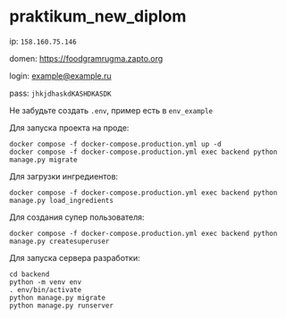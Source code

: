 # praktikum_new_diplom

ip: ```158.160.75.146```

domen: https://foodgramrugma.zapto.org

login: example@example.ru

pass: ```jhkjdhaskdKASHDKASDK```

Не забудьте создать ```.env```, пример есть в ```env_example```

Для запуска проекта на проде:
```
docker compose -f docker-compose.production.yml up -d
docker compose -f docker-compose.production.yml exec backend python manage.py migrate
```

Для загрузки ингредиентов:
```
docker compose -f docker-compose.production.yml exec backend python manage.py load_ingredients
```

Для создания супер пользователя:
```
docker compose -f docker-compose.production.yml exec backend python manage.py createsuperuser
```

Для запуска сервера разработки:
```
cd backend
python -m venv env
. env/bin/activate
python manage.py migrate
python manage.py runserver
```
